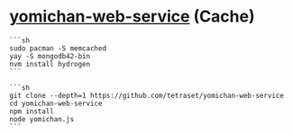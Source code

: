 # [yomichan-web-service](https://github.com/tetraset/yomichan-web-service) (Cache)

````{tab} ArchWSL
```sh
sudo pacman -S memcached
yay -S mongodb42-bin
nvm install hydrogen
```

```sh
git clone --depth=1 https://github.com/tetraset/yomichan-web-service
cd yomichan-web-service
npm install
node yomichan.js
```
````